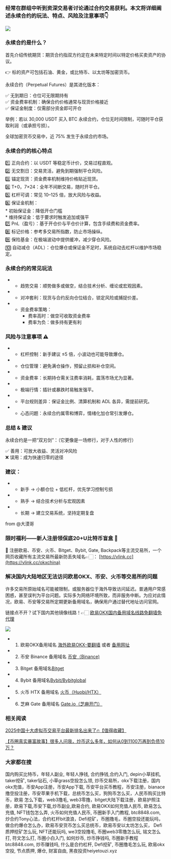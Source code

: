 ### 经常在群组中听到资深交易者讨论通过合约交易获利。本文将详细阐述永续合约的玩法、特点、风险及注意事项👇

[![](https://307e939.webp.li/20250828150518855.png)](https://btc8848.com/top-10-exchanges)

### 永续合约是什么？

首先介绍传统期货：期货合约指双方约定在未来特定时间以特定价格买卖资产的协议。

👉 标的资产可包括石油、黄金，或比特币、以太坊等加密货币。

永续合约（Perpetual Futures）是其进化版本：

✅ 无到期日：仓位可无限期持有  
✅ 资金费率机制：确保合约价格通常与现货价格接近  
✅ 保证金制度：仅需部分资金即可开仓  

举例：若以 30,000 USDT 买入 BTC 永续合约，仓位无时间限制，可随时平仓获取利润（或承担亏损）。

全球加密货币交易中，近 75% 发生于永续合约市场。

### 永续合约的核心特点  
1️⃣ 正向合约：以 USDT 等稳定币计价，交易过程直观。  
2️⃣ 无交割日：交易灵活，避免到期强制平仓风险。  
3️⃣ 锚定现货：资金费率机制维持价格贴近现货。  
4️⃣ T+0，7×24：全年不间断交易，随时开平仓。  
5️⃣ 杠杆可调：常见 10–125 倍，放大风险与收益。  
6️⃣ 保证金机制：  
    * 初始保证金：降低开仓门槛  
    * 维持保证金：低于要求时触发追加或强平  
7️⃣ PnL（盈亏）：基于开仓价与平仓价计算，包含手续费和资金费率。  
8️⃣ 标记价格：参考多交易所指数，防止市场操纵。  
9️⃣ 保险基金：在极端波动中提供缓冲，减少穿仓风险。  
🔟 自动减仓（ADL）：仓位爆仓或保证金不足时，系统自动去杠杆以维护市场稳定。  

### 永续合约的常见玩法  
- * 趋势交易：顺势做多或做空，结合技术分析、缠论或宏观因素。  
- * 对冲套利：现货与合约反向仓位结合，锁定风险或捕捉价差。  
- * 资金费率策略：  
    * 费率高时：做空可收取资金费率  
    * 费率为负：做多持有更有利  

### 风险与注意事项 ⚠️  

- * 杠杆控制：新手建议 ≤5 倍，小波动也可能导致爆仓。  
- * 仓位管理：避免满仓操作，预留止损和补仓空间。  
- * 资金费率：长期持仓需关注费率消耗，震荡市场尤为显著。  
- * 极端行情：插针或暴跌时易触发强平。  
- * 平台规则差异：保证金比例、清算机制和 ADL 各异，需提前研究。  
- * 心态问题：永续合约属零和博弈，情绪化加仓常引发爆仓。  

### 总结 & 建议  

永续合约是一把“双刃剑”：（它更像是一场修行，对于人性的修行）  

✅ 善用：可放大收益、灵活对冲风险  
❌ 误用：成为快速归零的途径  

### 建议：  

- * 新手 → 小额仓位 + 低杠杆，优先学习控制亏损  
- * 熟手 → 结合技术分析与宏观因素  
- * 长期 → 建立交易系统，坚持定期复盘  

from @大漠哥  

### 限时福利——新人注册领保底20+U比特币盲盒 🎁  
🎁 注册欧易、币安、火币、Bitget、Bybit, Gate, Backpack等主流交易所，一个网页收藏所有主流交易所最新防丢失域名👉🏻： [https://vlink.cc](https://vlink.cc/okxchina)  

### 解决国内大陆地区无法访问欧易OKX、币安、火币等交易所的问题  
许多交易所原始域名可能被限制，或服务器位于海外导致访问延迟。普通用户常感困惑，甚至误判为平台问题。实际多为网络环境所致，而非服务中断。为应对此情况，欧易、币安等交易所定期更新备用域名，确保用户通过替代地址访问官网。  

链接点不开？试下国内其他镜像线路！👉🏻 [欧易OKX国内备用域名线路免翻墙免代理](https://vlink.cc/okxcn)  

[![](https://307e939.webp.li/20250812124552161.png)](https://vlink.cc/okxcn)  

- 1. 欧易OKX备用域名 [海外欧易OKX-要翻墙](https://www.okx.com/join/74873351) 或者 [备用网址](https://www.oucnyi.net/zh-hans/join/74873351)   
- 2. 币安 Binance 备用域名 [币安（Binance)](https://accounts.binance.com/zh-CN/register?ref=36457687)  
- 3. Bitget 备用域名[Bitget](https://www.bitget.com/zh-CN/referral/register?from=referral&clacCode=VRNEYUTR)  
- 4. Bybit 备用域名[Bybit/Bybitglobal](https://www.bybitglobal.com/zh-MY/invite/?ref=VMKORMM)  
- 5. 火币 HTX 备用域名 [火币（Huobi/HTX）](https://www.htx.com/invite/zh-cn/1f?invite_code=whf45223)  
- 6. 芝麻 Gate 备用域名 [Gate.io（芝麻开门）](https://www.gate.io/zh/signup?ref_type=103&ref=A1ERAQ)  

### 相关阅读  
[2025中国十大虚拟币交易平台最新排名出来了🔥【值得收藏】](https://btc8848.com/top-10-exchanges/)  

[【币圈真实暴富故事】很多人问我，炒币这么多年，如何从0到1100万再到负债10万？](https://heiyetouzi.xyz/biquanstory001/)  

### 大家都在搜  
国内购买比特币，年轻人副业, 年轻人挣钱, 合约挣钱,合约入门, depin小草挂机, taker挖矿, taker钻石, 小草grass空投怎么领, 炒币交易所，okx下载注册，国内okx充值，币安App注册，币安App下载, 币安平台买币教程，币安注册，bianace撸空投注册，币安苹果手机下载，总统币怎么买，狗狗币怎么买，人民币购买比特币，欧易 怎么下载，web3撸毛, web3零撸，bitget大陆下载注册，欧易护照注册，欧易下载,币安下载,炒币副业,欧易合约, 欧易OKX如何充值人民币, 欧易怎么充值, NFT钱包怎么弄, 火币如何充值人民币, 币圈新手入门教程, btc8848.com, 炒合约Tony心法，合约杠杆bit浪浪，Defi挖矿，币圈撸毛，币圈空投还能玩吗，做合约爆仓怎么办，欧易币安货币怎么买总统币，欧易币安以太坊怎么买， Defi质押挖矿怎么玩, NFT还能玩吗, we3空投撸毛, 币圈web3零撸怎么玩, 铭文怎么打, 符文怎么打, 币圈小白入门, 如何炒币, 炒币挣钱吗, 币圈新手教程btc8848.com, 炒币赚钱吗, 什么是合约杠杆, Defi挖矿, 币圈撸毛怎么玩, 欧易okx空投, 节点质押, 爆仓, 财富自由, 黑夜投资heiyetouzi.xyz